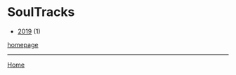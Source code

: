 # SoulTracks

  * [2019](./soultracks-2019.md) (1)

[homepage](https://www.soultracks.com/)

----

[Home](../index.md)
